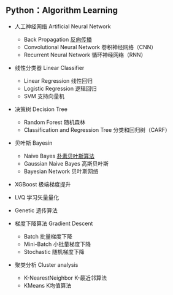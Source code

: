  Python：Algorithm Learning 
 ------
 * 人工神经网络 Artificial Neural Network
   * Back Propagation [反向传播](https://github.com/MioDou/Machine-Learning/blob/master/Back%20Gropagation/BPNeuralNetwork_test.py)
   * Convolutional Neural Network 卷积神经网络（CNN）
   * Recurrent Neural Network 循环神经网络（RNN）
   
 * 线性分类器 Linear Classifier
   * Linear Regression 线性回归
   * Logistic Regression 逻辑回归
   * SVM 支持向量机
   
 * 决策树 Decision Tree
   * Random Forest 随机森林 
   * Classification and Regression Tree 分类和回归树（CARF）
   
 * 贝叶斯 Bayesin
   * Naive Bayes [朴素贝叶斯算法](https://github.com/MioDou/Machine-Learning/blob/master/Naive%20Bayes/Bayes_classifier.py)
   * Gaussian Naive Bayes 高斯贝叶斯
   * Bayesian Network 贝叶斯网络
   
 * XGBoost 极端梯度提升
 * LVQ 学习矢量量化
 * Genetic 遗传算法
 
 * 梯度下降算法 Gradient Descent 
   * Batch 批量梯度下降
   * Mini-Batch 小批量梯度下降
   * Stochastic 随机梯度下降
   
 * 聚类分析 Cluster analysis
   * K-NearestNeighbor K-最近邻算法
   * KMeans K均值算法
